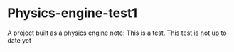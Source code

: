 # Physics-engine-test1
A project built as a physics engine note: This is a test. This test is not up to date yet 
